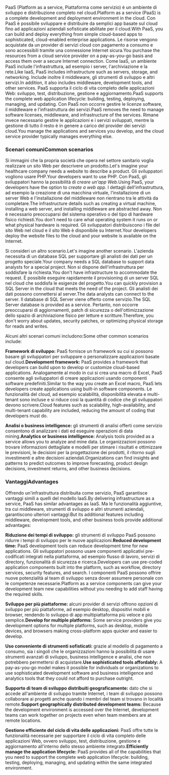 <span data-ttu-id="474e4-101">PaaS (Platform as a service, Piattaforma come servizio) è un ambiente di sviluppo e distribuzione completo nel cloud.</span><span class="sxs-lookup"><span data-stu-id="474e4-101">Platform as a service (PaaS) is a complete development and deployment environment in the cloud.</span></span> <span data-ttu-id="474e4-102">Con PaaS è possibile sviluppare e distribuire da semplici app basate sul cloud fino ad applicazioni aziendali sofisticate abilitate per il cloud.</span><span class="sxs-lookup"><span data-stu-id="474e4-102">With PaaS, you can build and deploy everything from simple cloud-based apps to sophisticated, cloud-enabled enterprise applications.</span></span> <span data-ttu-id="474e4-103">Le risorse vengono acquistate da un provider di servizi cloud con pagamento a consumo e sono accessibili tramite una connessione Internet sicura.</span><span class="sxs-lookup"><span data-stu-id="474e4-103">You purchase the resources from a cloud service provider on a pay-as-you-go basis and access them over a secure Internet connection.</span></span> <span data-ttu-id="474e4-104">Come IaaS, un ambiente PaaS include l'infrastruttura, ad esempio i server, l'archiviazione e la rete.</span><span class="sxs-lookup"><span data-stu-id="474e4-104">Like IaaS, PaaS includes infrastructure such as servers, storage, and networking.</span></span> <span data-ttu-id="474e4-105">Include inoltre il middleware, gli strumenti di sviluppo e altri servizi.</span><span class="sxs-lookup"><span data-stu-id="474e4-105">In addition, it also includes middleware, development tools, and other services.</span></span> <span data-ttu-id="474e4-106">PaaS supporta il ciclo di vita completo delle applicazioni Web: sviluppo, test, distribuzione, gestione e aggiornamento.</span><span class="sxs-lookup"><span data-stu-id="474e4-106">PaaS supports the complete web application lifecycle: building, testing, deploying, managing, and updating.</span></span> <span data-ttu-id="474e4-107">Con PaaS non occorre gestire le licenze software, il middleware e l'infrastruttura dei servizi.</span><span class="sxs-lookup"><span data-stu-id="474e4-107">PaaS removes the need to manage software licenses, middleware, and infrastructure of the services.</span></span> <span data-ttu-id="474e4-108">Rimane invece necessario gestire le applicazioni e i servizi sviluppati, mentre la gestione di tutto il resto è in genere a carico del provider dei servizi cloud.</span><span class="sxs-lookup"><span data-stu-id="474e4-108">You manage the applications and services you develop, and the cloud service provider typically manages everything else.</span></span>

### <a name="common-scenarios"></a><span data-ttu-id="474e4-109">Scenari comuni</span><span class="sxs-lookup"><span data-stu-id="474e4-109">Common scenarios</span></span>

<span data-ttu-id="474e4-110">Si immagini che la propria società che opera nel settore sanitario voglia realizzare un sito Web per descrivere un prodotto.</span><span class="sxs-lookup"><span data-stu-id="474e4-110">Let's imagine your healthcare company needs a website to describe a product.</span></span> <span data-ttu-id="474e4-111">Gli sviluppatori vogliono usare PHP.</span><span class="sxs-lookup"><span data-stu-id="474e4-111">Your developers want to use PHP.</span></span> <span data-ttu-id="474e4-112">Con PaaS, gli sviluppatori hanno la possibilità di *creare un'app Web*.</span><span class="sxs-lookup"><span data-stu-id="474e4-112">Using PaaS, your developers have the option to *create a web app*.</span></span> <span data-ttu-id="474e4-113">I dettagli dell'infrastruttura, ad esempio la creazione di una macchina virtuale, l'installazione di un server Web e l'installazione del middleware non rientrano tra le attività da completare.</span><span class="sxs-lookup"><span data-stu-id="474e4-113">The infrastructure details such as creating a virtual machine, installing a web server, and installing middleware are abstracted away.</span></span> <span data-ttu-id="474e4-114">Non è necessario preoccuparsi del sistema operativo o del tipo di hardware fisico richiesti.</span><span class="sxs-lookup"><span data-stu-id="474e4-114">You don't need to care what operating system it runs on or what physical hardware is required.</span></span> <span data-ttu-id="474e4-115">Gli sviluppatori distribuiscono i file del sito Web nel cloud e il sito Web è disponibile su Internet.</span><span class="sxs-lookup"><span data-stu-id="474e4-115">Your developers deploy the website files to the cloud and your website is available on the Internet.</span></span>

<span data-ttu-id="474e4-116">Si consideri un altro scenario.</span><span class="sxs-lookup"><span data-stu-id="474e4-116">Let's imagine another scenario.</span></span> <span data-ttu-id="474e4-117">L'azienda necessita di un database SQL per supportare gli analisti dei dati per un progetto speciale.</span><span class="sxs-lookup"><span data-stu-id="474e4-117">Your company needs a SQL database to support data analysts for a special project.</span></span> <span data-ttu-id="474e4-118">Non si dispone dell'infrastruttura per soddisfare la richiesta.</span><span class="sxs-lookup"><span data-stu-id="474e4-118">You don't have infrastructure to accommodate the request.</span></span> <span data-ttu-id="474e4-119">È possibile eseguire rapidamente il provisioning di un server SQL nel cloud che soddisfa le esigenze del progetto.</span><span class="sxs-lookup"><span data-stu-id="474e4-119">You can quickly provision a SQL Server in the cloud that meets the need of the project.</span></span> <span data-ttu-id="474e4-120">Gli analisti dei dati possono connettersi al server.</span><span class="sxs-lookup"><span data-stu-id="474e4-120">The data analysts can connect to the server.</span></span> <span data-ttu-id="474e4-121">Il database di SQL Server viene offerto come servizio.</span><span class="sxs-lookup"><span data-stu-id="474e4-121">The SQL Server database is provided as a service.</span></span> <span data-ttu-id="474e4-122">Pertanto, non occorre preoccuparsi di aggiornamenti, patch di sicurezza o dell'ottimizzazione dello spazio di archiviazione fisico per letture e scritture.</span><span class="sxs-lookup"><span data-stu-id="474e4-122">Therefore, you don't worry about updates, security patches, or optimizing physical storage for reads and writes.</span></span>

<span data-ttu-id="474e4-123">Alcuni altri scenari comuni includono:</span><span class="sxs-lookup"><span data-stu-id="474e4-123">Some other common scenarios include:</span></span>

<span data-ttu-id="474e4-124">**Framework di sviluppo:** PaaS fornisce un framework su cui si possono basare gli sviluppatori per sviluppare o personalizzare applicazioni basate sul cloud.</span><span class="sxs-lookup"><span data-stu-id="474e4-124">**Development framework:** PaaS provides a framework that developers can build upon to develop or customize cloud-based applications.</span></span> <span data-ttu-id="474e4-125">Analogamente al modo in cui si crea una macro di Excel, PaaS consente agli sviluppatori di creare applicazioni usando componenti software predefiniti.</span><span class="sxs-lookup"><span data-stu-id="474e4-125">Similar to the way you create an Excel macro, PaaS lets developers create applications using built-in software components.</span></span> <span data-ttu-id="474e4-126">Le funzionalità del cloud, ad esempio scalabilità, disponibilità elevata e multi-tenant sono incluse e si riduce così la quantità di codice che gli sviluppatori devono scrivere.</span><span class="sxs-lookup"><span data-stu-id="474e4-126">Cloud features such as scalability, high-availability, and multi-tenant capability are included, reducing the amount of coding that developers must do.</span></span>

<span data-ttu-id="474e4-127">**Analisi o business intelligence:** gli strumenti di analisi offerti come servizio consentono di analizzare i dati ed eseguire operazioni di data mining.</span><span class="sxs-lookup"><span data-stu-id="474e4-127">**Analytics or business intelligence:** Analysis tools provided as a service allows you to analyze and mine data.</span></span> <span data-ttu-id="474e4-128">Le organizzazioni possono trovare informazioni dettagliate e modelli per stimare i risultati e ottimizzare le previsioni, le decisioni per la progettazione dei prodotti, il ritorno sugli investimenti e altre decisioni aziendali.</span><span class="sxs-lookup"><span data-stu-id="474e4-128">Organizations can find insights and patterns to predict outcomes to improve forecasting, product design decisions, investment returns, and other business decisions.</span></span>

### <a name="advantages"></a><span data-ttu-id="474e4-129">Vantaggi</span><span class="sxs-lookup"><span data-stu-id="474e4-129">Advantages</span></span>

<span data-ttu-id="474e4-130">Offrendo un'infrastruttura distribuita come servizio, PaaS garantisce vantaggi simili a quelli del modello IaaS.</span><span class="sxs-lookup"><span data-stu-id="474e4-130">By delivering infrastructure as a service, PaaS has similar advantages as IaaS.</span></span> <span data-ttu-id="474e4-131">Ma le funzionalità aggiuntive, tra cui middleware, strumenti di sviluppo e altri strumenti aziendali, garantiscono ulteriori vantaggi:</span><span class="sxs-lookup"><span data-stu-id="474e4-131">But its additional features including middleware, development tools, and other business tools provide additional advantages:</span></span>

<span data-ttu-id="474e4-132">**Riduzione dei tempi di sviluppo:** gli strumenti di sviluppo PaaS possono ridurre i tempi di sviluppo per le nuove applicazioni.</span><span class="sxs-lookup"><span data-stu-id="474e4-132">**Reduced development time:** PaaS development tools can reduce development time for new applications.</span></span> <span data-ttu-id="474e4-133">Gli sviluppatori possono usare componenti applicativi pre-codificati integrati nella piattaforma, ad esempio flusso di lavoro, servizi di directory, funzionalità di sicurezza e ricerca.</span><span class="sxs-lookup"><span data-stu-id="474e4-133">Developers can use pre-coded application components built into the platform, such as workflow, directory services, security features, and search.</span></span> <span data-ttu-id="474e4-134">I componenti PaaS possono offrire nuove potenzialità al team di sviluppo senza dover assumere personale con le competenze necessarie.</span><span class="sxs-lookup"><span data-stu-id="474e4-134">Platform as a service components can give your development team new capabilities without you needing to add staff having the required skills.</span></span>

<span data-ttu-id="474e4-135">**Sviluppo per più piattaforme:** alcuni provider di servizi offrono opzioni di sviluppo per più piattaforme, ad esempio desktop, dispositivi mobili e browser, rendendo lo sviluppo di app multipiattaforma più veloce e più semplice.</span><span class="sxs-lookup"><span data-stu-id="474e4-135">**Develop for multiple platforms:** Some service providers give you development options for multiple platforms, such as desktop, mobile devices, and browsers making cross-platform apps quicker and easier to develop.</span></span>

<span data-ttu-id="474e4-136">**Uso conveniente di strumenti sofisticati:** grazie al modello di pagamento a consumo, sia i singoli che le organizzazioni hanno la possibilità di usare strumenti avanzati di sviluppo, business intelligence e analisi, che non potrebbero permettersi di acquistare.</span><span class="sxs-lookup"><span data-stu-id="474e4-136">**Use sophisticated tools affordably:** A pay-as-you-go model makes it possible for individuals or organizations to use sophisticated development software and business intelligence and analytics tools that they could not afford to purchase outright.</span></span>

<span data-ttu-id="474e4-137">**Supporto di team di sviluppo distribuiti geograficamente:** dato che si accede all'ambiente di sviluppo tramite Internet, i team di sviluppo possono collaborare ai progetti anche quando i membri del team si trovano in località remote.</span><span class="sxs-lookup"><span data-stu-id="474e4-137">**Support geographically distributed development teams:** Because the development environment is accessed over the Internet, development teams can work together on projects even when team members are at remote locations.</span></span>

<span data-ttu-id="474e4-138">**Gestione efficiente del ciclo di vita delle applicazioni:** PaaS offre tutte le funzionalità necessarie per supportare il ciclo di vita completo delle applicazioni Web, ovvero sviluppo, test, distribuzione, gestione e aggiornamento all'interno dello stesso ambiente integrato.</span><span class="sxs-lookup"><span data-stu-id="474e4-138">**Efficiently manage the application lifecycle:** PaaS provides all of the capabilities that you need to support the complete web application lifecycle: building, testing, deploying, managing, and updating within the same integrated environment.</span></span>
